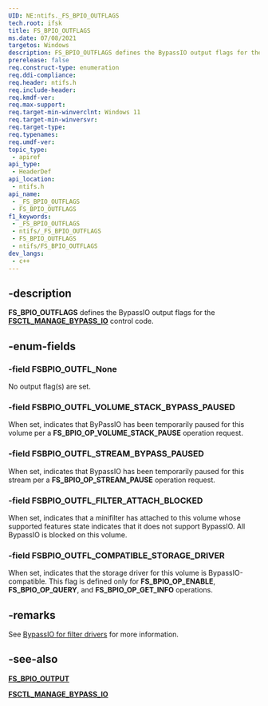 ```yaml
---
UID: NE:ntifs._FS_BPIO_OUTFLAGS
tech.root: ifsk
title: FS_BPIO_OUTFLAGS
ms.date: 07/08/2021
targetos: Windows
description: FS_BPIO_OUTFLAGS defines the BypassIO output flags for the FSCTL_MANAGE_BYPASS_IO control code.
prerelease: false
req.construct-type: enumeration
req.ddi-compliance: 
req.header: ntifs.h
req.include-header: 
req.kmdf-ver: 
req.max-support: 
req.target-min-winverclnt: Windows 11
req.target-min-winversvr: 
req.target-type: 
req.typenames: 
req.umdf-ver: 
topic_type:
 - apiref
api_type:
 - HeaderDef
api_location:
 - ntifs.h
api_name:
 - _FS_BPIO_OUTFLAGS
 - FS_BPIO_OUTFLAGS
f1_keywords:
 - _FS_BPIO_OUTFLAGS
 - ntifs/_FS_BPIO_OUTFLAGS
 - FS_BPIO_OUTFLAGS
 - ntifs/FS_BPIO_OUTFLAGS
dev_langs:
 - c++
---
```


## -description

**FS_BPIO_OUTFLAGS** defines the BypassIO output flags for the [**FSCTL_MANAGE_BYPASS_IO**](ni-ntifs-fsctl_manage_bypass_io.md) control code.

## -enum-fields

### -field FSBPIO_OUTFL_None

No output flag(s) are set.

### -field FSBPIO_OUTFL_VOLUME_STACK_BYPASS_PAUSED

When set, indicates that ByPassIO has been temporarily paused for this volume per a **FS_BPIO_OP_VOLUME_STACK_PAUSE** operation request.

### -field FSBPIO_OUTFL_STREAM_BYPASS_PAUSED

When set, indicates that BypassIO has been temporarily paused for this stream per a **FS_BPIO_OP_STREAM_PAUSE** operation request.

### -field FSBPIO_OUTFL_FILTER_ATTACH_BLOCKED

When set, indicates that a minifilter has attached to this volume whose supported features state indicates that it does not support BypassIO. All BypassIO is blocked on this volume.

### -field FSBPIO_OUTFL_COMPATIBLE_STORAGE_DRIVER

When set, indicates that the storage driver for this volume is BypassIO-compatible. This flag is defined only for **FS_BPIO_OP_ENABLE**, **FS_BPIO_OP_QUERY**, and **FS_BPIO_OP_GET_INFO** operations.

## -remarks

See [BypassIO for filter drivers](/windows-hardware/drivers/ifs/bypassio) for more information.

## -see-also

[**FS_BPIO_OUTPUT**](ns-ntifs-fs_bpio_output.md)

[**FSCTL_MANAGE_BYPASS_IO**](ni-ntifs-fsctl_manage_bypass_io.md)
